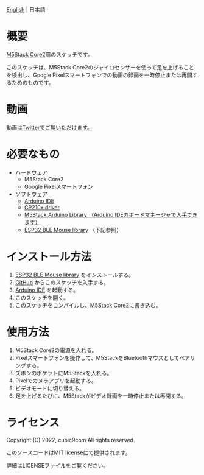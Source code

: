 [English](README.md) | 日本語

# 概要

[M5Stack Core2](https://docs.m5stack.com/#/en/core/core2)用のスケッチです。

このスケッチは、M5Stack Core2のジャイロセンサーを使って足を上げることを検出し、Google Pixelスマートフォンでの動画の録画を一時停止または再開するためのものです。

# 動画

[動画はTwitterでご覧いただけます。](https://twitter.com/cubic9com/status/1537970509526466560)

# 必要なもの

- ハードウェア
  - M5Stack Core2
  - Google Pixelスマートフォン
- ソフトウェア
  - [Arduino IDE](https://www.arduino.cc/en/software)
  - [CP210x driver](https://docs.m5stack.com/en/quick_start/m5core/arduino)
  - [M5Stack Arduino Library （Arduino IDEのボードマネージャで入手できます）](https://docs.m5stack.com/en/quick_start/m5core/arduino)
  - [ESP32 BLE Mouse library](https://github.com/T-vK/ESP32-BLE-Mouse) （下記参照）

# インストール方法

1. [ESP32 BLE Mouse library](https://github.com/T-vK/ESP32-BLE-Mouse) をインストールする。
1. [GitHub](https://github.com/cubic9com/m5core2_pause_or_resume_rec_vid_on_pixel_by_gyro/) からこのスケッチを入手する。
1. [Arduino IDE](https://www.arduino.cc/) を起動する。
1. このスケッチを開く。
1. このスケッチをコンパイルし、M5Stack Core2に書き込む。

# 使用方法

1. M5Stack Core2の電源を入れる。
1. Pixelスマートフォンを操作して、M5StackをBluetoothマウスとしてペアリングする。
1. ズボンのポケットにM5Stackを入れる。
1. Pixelでカメラアプリを起動する。
1. ビデオモードに切り替える。
1. 足を上げるたびに、M5Stackがビデオ録画を一時停止または再開する。

# ライセンス

Copyright (C) 2022, cubic9com All rights reserved.

このソースコードはMIT licenseにて提供されます。

詳細はLICENSEファイルをご覧ください。
